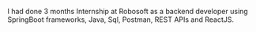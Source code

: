 I had done 3 months Internship at Robosoft as a backend developer using SpringBoot frameworks, Java, Sql, Postman, REST APIs and ReactJS.

